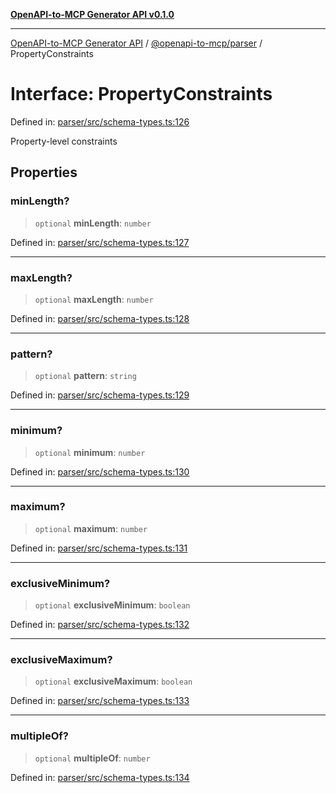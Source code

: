 [**OpenAPI-to-MCP Generator API v0.1.0**](../../../README.md)

***

[OpenAPI-to-MCP Generator API](../../../modules.md) / [@openapi-to-mcp/parser](../README.md) / PropertyConstraints

# Interface: PropertyConstraints

Defined in: [parser/src/schema-types.ts:126](https://github.com/salacoste/openapi-mcp-generator/blob/fda5c6400a831cddbad9eacd652e11b2f7410b22/packages/parser/src/schema-types.ts#L126)

Property-level constraints

## Properties

### minLength?

> `optional` **minLength**: `number`

Defined in: [parser/src/schema-types.ts:127](https://github.com/salacoste/openapi-mcp-generator/blob/fda5c6400a831cddbad9eacd652e11b2f7410b22/packages/parser/src/schema-types.ts#L127)

***

### maxLength?

> `optional` **maxLength**: `number`

Defined in: [parser/src/schema-types.ts:128](https://github.com/salacoste/openapi-mcp-generator/blob/fda5c6400a831cddbad9eacd652e11b2f7410b22/packages/parser/src/schema-types.ts#L128)

***

### pattern?

> `optional` **pattern**: `string`

Defined in: [parser/src/schema-types.ts:129](https://github.com/salacoste/openapi-mcp-generator/blob/fda5c6400a831cddbad9eacd652e11b2f7410b22/packages/parser/src/schema-types.ts#L129)

***

### minimum?

> `optional` **minimum**: `number`

Defined in: [parser/src/schema-types.ts:130](https://github.com/salacoste/openapi-mcp-generator/blob/fda5c6400a831cddbad9eacd652e11b2f7410b22/packages/parser/src/schema-types.ts#L130)

***

### maximum?

> `optional` **maximum**: `number`

Defined in: [parser/src/schema-types.ts:131](https://github.com/salacoste/openapi-mcp-generator/blob/fda5c6400a831cddbad9eacd652e11b2f7410b22/packages/parser/src/schema-types.ts#L131)

***

### exclusiveMinimum?

> `optional` **exclusiveMinimum**: `boolean`

Defined in: [parser/src/schema-types.ts:132](https://github.com/salacoste/openapi-mcp-generator/blob/fda5c6400a831cddbad9eacd652e11b2f7410b22/packages/parser/src/schema-types.ts#L132)

***

### exclusiveMaximum?

> `optional` **exclusiveMaximum**: `boolean`

Defined in: [parser/src/schema-types.ts:133](https://github.com/salacoste/openapi-mcp-generator/blob/fda5c6400a831cddbad9eacd652e11b2f7410b22/packages/parser/src/schema-types.ts#L133)

***

### multipleOf?

> `optional` **multipleOf**: `number`

Defined in: [parser/src/schema-types.ts:134](https://github.com/salacoste/openapi-mcp-generator/blob/fda5c6400a831cddbad9eacd652e11b2f7410b22/packages/parser/src/schema-types.ts#L134)
